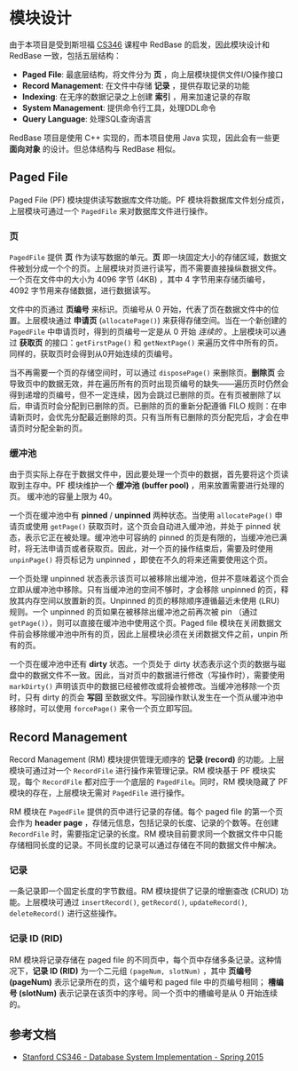 # 模块设计

由于本项目是受到斯坦福 [CS346][cs346] 课程中 RedBase 的启发，因此模块设计和 RedBase 一致，包括五层结构：

+ **Paged File**: 最底层结构，将文件分为 **页** ，向上层模块提供文件I/O操作接口
+ **Record Management**: 在文件中存储 **记录** ，提供存取记录的功能
+ **Indexing**: 在无序的数据记录之上创建 **索引** ，用来加速记录的存取
+ **System Management**: 提供命令行工具，处理DDL命令
+ **Query Language**: 处理SQL查询语言

RedBase 项目是使用 C++ 实现的，而本项目使用 Java 实现，因此会有一些更 **面向对象** 的设计。但总体结构与 RedBase 相似。

## Paged File

Paged File (PF) 模块提供读写数据库文件功能。PF 模块将数据库文件划分成页，上层模块可通过一个 `PagedFile` 来对数据库文件进行操作。

### 页

`PagedFile` 提供 **页** 作为读写数据的单元。**页** 即一块固定大小的存储区域，数据文件被划分成一个个的页。上层模块对页进行读写，而不需要直接操纵数据文件。 一个页在文件中的大小为 4096 字节 (4KB) ，其中 4 字节用来存储页编号， 4092 字节用来存储数据，进行数据读写。

文件中的页通过 **页编号** 来标识。页编号从 0 开始，代表了页在数据文件中的位置。上层模块通过 **申请页** (`allocatePage()`) 来获得存储空间。当在一个新创建的 `PagedFile` 中申请页时，得到的页编号一定是从 0 开始 _连续的_ 。上层模块可以通过 **获取页** 的接口：`getFirstPage()` 和 `getNextPage()` 来遍历文件中所有的页。同样的，获取页时会得到从0开始连续的页编号。

当不再需要一个页的存储空间时，可以通过 `disposePage()` 来删除页。**删除页** 会导致页中的数据无效，并在遍历所有的页时出现页编号的缺失——遍历页时仍然会得到递增的页编号，但不一定连续，因为会跳过已删除的页。在有页被删除了以后，申请页时会分配到已删除的页。已删除的页的重新分配遵循 FILO 规则：在申请新页时，会优先分配最近删除的页。只有当所有已删除的页分配完后，才会在申请页时分配全新的页。

### 缓冲池

由于页实际上存在于数据文件中，因此要处理一个页中的数据，首先要将这个页读取到主存中。PF 模块维护一个 **缓冲池 (buffer pool)** ，用来放置需要进行处理的页。 缓冲池的容量上限为 40。

一个页在缓冲池中有 **pinned** / **unpinned** 两种状态。当使用 `allocatePage()` 申请页或使用 `getPage()` 获取页时，这个页会自动进入缓冲池，并处于 pinned 状态，表示它正在被处理。缓冲池中可容纳的 pinned 的页是有限的，当缓冲池已满时，将无法申请页或者获取页。因此，对一个页的操作结束后，需要及时使用 `unpinPage()` 将页标记为 unpinned ，即使在不久的将来还需要使用这个页。

一个页处理 unpinned 状态表示该页可以被移除出缓冲池，但并不意味着这个页会立即从缓冲池中移除。只有当缓冲池的空间不够时，才会移除 unpinned 的页，释放其内存空间以放置新的页。Unpinned 的页的移除顺序遵循最近未使用 (LRU) 规则。一个 unpinned 的页如果在被移除出缓冲池之前再次被 pin （通过 `getPage()`），则可以直接在缓冲池中使用这个页。Paged file 模块在关闭数据文件前会移除缓冲池中所有的页，因此上层模块必须在关闭数据文件之前，unpin 所有的页。

一个页在缓冲池中还有 **dirty** 状态。一个页处于 dirty 状态表示这个页的数据与磁盘中的数据文件不一致。因此，当对页中的数据进行修改（写操作时），需要使用 `markDirty()` 声明该页中的数据已经被修改或将会被修改。当缓冲池移除一个页时，只有 dirty 的页会 **写回** 至数据文件。写回操作默认发生在一个页从缓冲池中移除时，可以使用 `forcePage()` 来令一个页立即写回。

## Record Management

Record Management (RM) 模块提供管理无顺序的 **记录 (record)** 的功能。上层模块可通过对一个 `RecordFile` 进行操作来管理记录。RM 模块基于 PF 模块实现，每个 `RecordFile` 都对应于一个底层的 `PagedFile`。同时，RM 模块隐藏了 PF 模块的存在，上层模块无需对 `PagedFile` 进行操作。

RM 模块在 `PagedFile` 提供的页中进行记录的存储。每个 paged file 的第一个页会作为 **header page** ，存储元信息，包括记录的长度、记录的个数等。在创建 `RecordFile` 时，需要指定记录的长度。RM 模块目前要求同一个数据文件中只能存储相同长度的记录。不同长度的记录可以通过存储在不同的数据文件中解决。 

### 记录

一条记录即一个固定长度的字节数组。RM 模块提供了记录的增删查改 (CRUD) 功能。上层模块可通过 `insertRecord()`, `getRecord()`, `updateRecord()`, `deleteRecord()` 进行这些操作。

### 记录 ID (RID)

RM 模块将记录存储在 paged file 的不同页中，每个页中存储多条记录。这种情况下，**记录 ID (RID)** 为一个二元组 `(pageNum, slotNum)` ，其中 **页编号 (pageNum)** 表示记录所在的页，这个编号和 paged file 中的页编号相同； **槽编号 (slotNum)** 表示记录在该页中的序号。同一个页中的槽编号是从 0 开始连续的。

## 参考文档

+ [Stanford CS346 - Database System Implementation - Spring 2015][cs346]

[cs346]: https://web.stanford.edu/class/cs346/2015/
